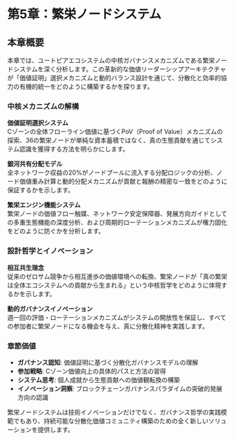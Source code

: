 # 第5章：繁栄ノードシステム

## 本章概要

本章では、ユートピアエコシステムの中核ガバナンスメカニズムである繁栄ノードシステムを深く分析します。この革新的な価値リーダーシップアーキテクチャが「価値証明」選択メカニズムと動的バランス設計を通じて、分散化と効率的協力の有機的統一をどのように構築するかを探ります。

### 中核メカニズムの解構

**価値証明選択システム**  
Cゾーンの全体フローライン価値に基づくPoV（Proof of Value）メカニズムの探索、36の繁栄ノードが単純な資本蓄積ではなく、真の生態貢献を通じてシステム認識を獲得する方法を明らかにします。

**銀河共有分配モデル**  
全ネットワーク収益の20%がノードプールに流入する分配ロジックの分析、ノード価値重み計算と動的分配メカニズムが貢献と報酬の精密な一致をどのように保証するかを示します。

**繁栄エンジン機能システム**  
繁栄ノードの価値フロー触媒、ネットワーク安定保障器、発展方向ガイドとしての多重生態機能の深度分析、および周期的ローテーションメカニズムが権力固化をどのように防ぐかを分析します。

### 設計哲学とイノベーション

**相互共生理念**  
従来のゼロサム競争から相互進歩の価値環境への転換、繁栄ノードが「真の繁栄は全体エコシステムへの貢献から生まれる」という中核哲学をどのように体現するかを示します。

**動的ガバナンスイノベーション**  
週一回の評価・ローテーションメカニズムがシステムの開放性を保証し、すべての参加者に繁栄ノードになる機会を与え、真に分散化精神を実践します。

### 章節価値

* **ガバナンス認知**: 価値証明に基づく分散化ガバナンスモデルの理解
* **参加戦略**: Cゾーン価値向上の具体的パスと方法の習得
* **システム思考**: 個人成就から生態貢献への価値観転換の構築
* **イノベーション洞察**: ブロックチェーンガバナンスパラダイムの突破的発展方向の認識

繁栄ノードシステムは技術イノベーションだけでなく、ガバナンス哲学の実践模範でもあり、持続可能な分散化価値コミュニティ構築のための全く新しいソリューションを提供します。
